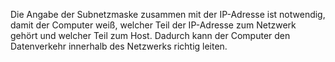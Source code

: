 Die Angabe der Subnetzmaske zusammen mit der IP-Adresse ist notwendig, damit der Computer weiß, welcher Teil der IP-Adresse zum Netzwerk gehört und welcher Teil zum Host. Dadurch kann der Computer den Datenverkehr innerhalb des Netzwerks richtig leiten.